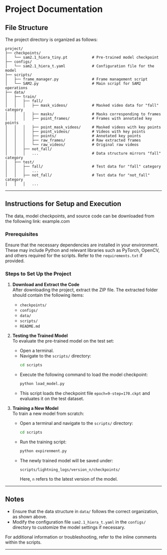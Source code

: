 # Project Documentation

## File Structure

The project directory is organized as follows:

```
project/
├── checkpoints/
│   └── sam2.1_hiera_tiny.pt           # Pre-trained model checkpoint
├── configs/
│   └── sam2.1_hiera_t.yaml            # Configuration file for the model
├── scripts/
│   ├── frame_manager.py               # Frame management script
│   └── SAM2.py                        # Main script for SAM2 operations
├── data/
│   ├── train/
│   │   ├── fall/
│   │   │   ├── mask_videos/           # Masked video data for "fall" category
│   │   │   ├── masks/                 # Masks corresponding to frames
│   │   │   ├── point_frames/          # Frames with annotated key points
│   │   │   ├── point_mask_videos/     # Masked videos with key points
│   │   │   ├── point_videos/          # Videos with key points
│   │   │   ├── points/                # Annotated key points
│   │   │   ├── raw_frames/            # Raw extracted frames
│   │   │   └── raw_videos/            # Original raw videos
│   │   ├── not_fall/
│   │   │   ...                        # Data structure mirrors "fall" category
│   ├── test/
│   │   ├── fall/                      # Test data for "fall" category
│   │   │   ...
│   │   ├── not_fall/                  # Test data for "not_fall" category
│   │   │   ...
```

---

## Instructions for Setup and Execution
The data, model checkpoints, and source code can be downloaded from the following link: example.com

### Prerequisites

Ensure that the necessary dependencies are installed in your environment. These may include Python and relevant libraries such as PyTorch, OpenCV, and others required for the scripts. Refer to the `requirements.txt` if provided.

### Steps to Set Up the Project

1. **Download and Extract the Code**  
   After downloading the project, extract the ZIP file. The extracted folder should contain the following items:  
   - `checkpoints/`  
   - `configs/`  
   - `data/`  
   - `scripts/`  
   - `README.md`  

2. **Testing the Trained Model**  
   To evaluate the pre-trained model on the test set:  
   - Open a terminal.  
   - Navigate to the `scripts/` directory:  
     ```bash
     cd scripts
     ```  
   - Execute the following command to load the model checkpoint:  
     ```bash
     python load_model.py
     ```  
   - This script loads the checkpoint file `epoch=9-step=170.ckpt` and evaluates it on the test dataset.

3. **Training a New Model**  
   To train a new model from scratch:  
   - Open a terminal and navigate to the `scripts/` directory:  
     ```bash
     cd scripts
     ```  
   - Run the training script:  
     ```bash
     python expirenment.py
     ```  
   - The newly trained model will be saved under:  
     ```
     scripts/lightning_logs/version_n/checkpoints/
     ```  
     Here, `n` refers to the latest version of the model.

---

## Notes

- Ensure that the data structure in `data/` follows the correct organization, as shown above.
- Modify the configuration file `sam2.1_hiera_t.yaml` in the `configs/` directory to customize the model settings if necessary.

For additional information or troubleshooting, refer to the inline comments within the scripts.

---
